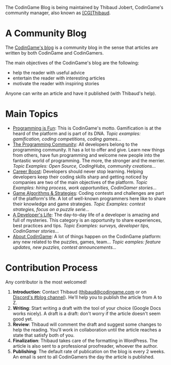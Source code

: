 The CodinGame Blog is being maintained by Thibaud Jobert, CodinGame's community manager, also known as [[CG]Thibaud](https://www.codingame.com/profile/54ef16b306fb1ce337d82f7f39c441fc8366041).

# A Community Blog

The [CodinGame's blog](https://www.codingame.com/blog/) is a community blog in the sense that articles are written by both CodinGame and CodinGamers.

The main objectives of the CodinGame's blog are the following:
- help the reader with useful advice
- entertain the reader with interesting articles
- motivate the reader with inspiring stories

Anyone can write an article and have it published (with Thibaud's help).

# Main Topics

- [Programming is Fun](https://www.codingame.com/blog/category/all-articles/programming-is-fun/): This is CodinGame's motto. Gamification is at the heard of the platform and is part of its DNA.
_Topic examples: gamification, coding competitions, coding games..._
- [The Programming Community](https://www.codingame.com/blog/category/all-articles/programming-community/): All developers belong to the programming community. It has a lot to offer and give. Learn new things from others, have fun programming and welcome new people into the fantastic world of programming. The more, the stronger and the merrier. 
_Topic Examples: Open Source, CodingHubs, community creations..._
- [Career Boost](https://www.codingame.com/blog/category/all-articles/career-boost/): Developers should never stop learning. Helping developers keep their coding skills sharp and getting noticed by companies are two of the main objectives of the platform.
_Topic Examples: hiring process, work opportunities, CodinGamer stories..._
- [Game Algorithms & Strategies](https://www.codingame.com/blog/category/all-articles/game-algorithm-strategy/): Coding contests and challenges are part of the platform's life. A lot of well-known programmers here like to share their knowledge and game strategies.
_Topic Examples: contest strategies, focus on a puzzle serie..._
- [A Developer's Life](https://www.codingame.com/blog/category/all-articles/developer-life/): The day-to-day life of a developer is amazing and full of mysteries. This category is an opportunity to share experiences, best practices and tips.
_Topic Examples: surveys, developer tips, CodinGamer stories..._
- [About CodinGame](https://www.codingame.com/blog/category/all-articles/inside-codingame/): A lot of things happen on the CodinGame platform: any new related to the puzzles, games, team...
_Topic eamples: feature updates, new puzzles, contest announcements..._

# Contribution Process

Any contributor is the most welcomed! 

1. **Introduction**: Contact Thibaud (thibaud@codingame.com or on [Discord's #blog channel](https://discord.gg/XgYyanX)). He'll help you to publish the article from A to Z.
2. **Writing**: Start writing a draft with the tool of your choice (Google Docs works nicely). A draft is a draft: don't worry if the article doesn't seem good yet.
3. **Review**: Thibaud will comment the draft and suggest some changes to help the reading. You'll work in collaboration until the article reaches a state that satisfy both of you.
4. **Finalization**: Thibaud takes care of the formatting in WordPress. The article is also sent to a professional proofreader, whoever the author.
5. **Publishing**: The default rate of publication on the blog is every 2 weeks. An email is sent to all CodinGamers the day the article is published.

